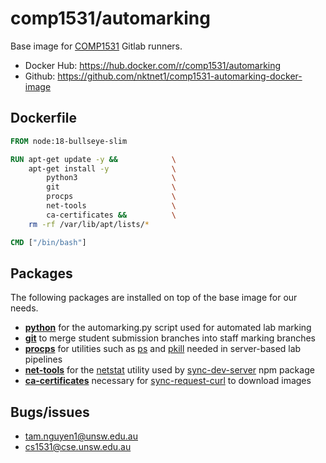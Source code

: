 # comp1531/automarking

Base image for [COMP1531](https://webcms3.cse.unsw.edu.au/COMP1531/23T2/outline) Gitlab runners.

- Docker Hub: https://hub.docker.com/r/comp1531/automarking
- Github: https://github.com/nktnet1/comp1531-automarking-docker-image

## Dockerfile

```dockerfile
FROM node:18-bullseye-slim

RUN apt-get update -y &&            \
    apt-get install -y              \
        python3                     \
        git                         \
        procps                      \
        net-tools                   \
        ca-certificates &&          \
    rm -rf /var/lib/apt/lists/*

CMD ["/bin/bash"]
```

## Packages

The following packages are installed on top of the base image for our needs.

- **[python](https://www.python.org)** for the automarking.py script used for automated lab marking
- **[git](https://git-scm.com)** to merge student submission branches into staff marking branches
- **[procps](https://www.linux.co.cr/ldp/lfs/appendixa/procps.html)** for utilities such as [ps](https://man7.org/linux/man-pages/man1/ps.1.html) and [pkill](https://linux.die.net/man/1/pkill) needed in server-based lab pipelines
- **[net-tools](https://net-tools.sourceforge.io)** for the [netstat](https://linux.die.net/man/8/netstat) utility used by [sync-dev-server](https://github.com/nktnet1/sync-dev-server) npm package
- **[ca-certificates](https://packages.debian.org/bullseye/ca-certificates)** necessary for [sync-request-curl](https://github.com/nktnet1/sync-request-curl) to download images

## Bugs/issues

- tam.nguyen1@unsw.edu.au
- cs1531@cse.unsw.edu.au
